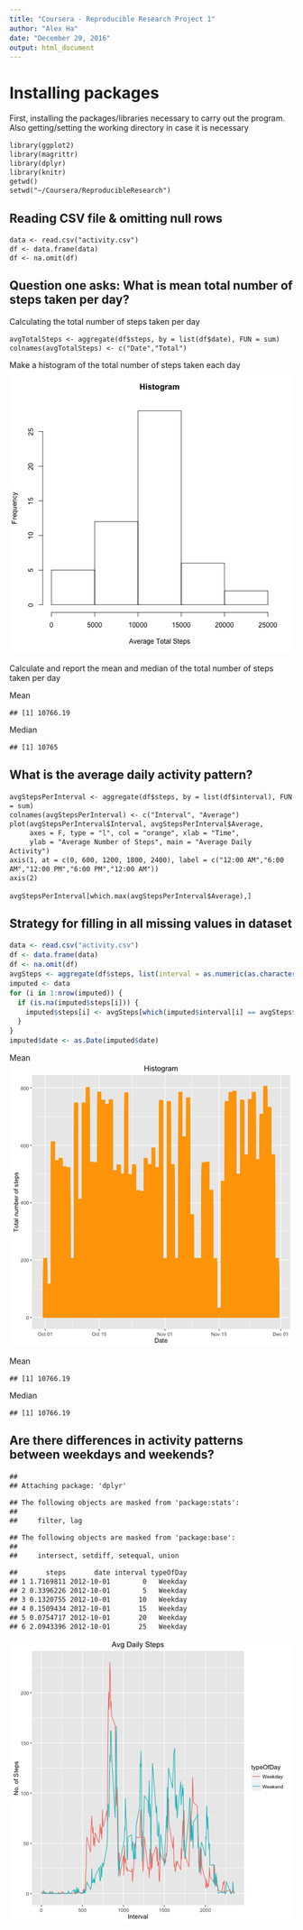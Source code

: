 ```yaml
---
title: "Coursera - Reproducible Research Project 1"
author: "Alex Ha"
date: "December 29, 2016"
output: html_document
---
```


# Installing packages
First, installing the packages/libraries necessary to carry out the program. Also getting/setting the working directory in case it is necessary
```
library(ggplot2)
library(magrittr)
library(dplyr)
library(knitr)
getwd()
setwd("~/Coursera/ReproducibleResearch")
```
## Reading CSV file & omitting null rows
```
data <- read.csv("activity.csv")
df <- data.frame(data)
df <- na.omit(df)
```
## Question one asks: What is mean total number of steps taken per day?

Calculating the total number of steps taken per day
```
avgTotalSteps <- aggregate(df$steps, by = list(df$date), FUN = sum)
colnames(avgTotalSteps) <- c("Date","Total")
```
Make a histogram of the total number of steps taken each day
![plot of chunk unnamed-chunk-1](figure/unnamed-chunk-1-1.png)


Calculate and report the mean and median of the total number of steps taken per day

Mean

```
## [1] 10766.19
```
Median

```
## [1] 10765
```
## What is the average daily activity pattern?
```
avgStepsPerInterval <- aggregate(df$steps, by = list(df$interval), FUN = sum)
colnames(avgStepsPerInterval) <- c("Interval", "Average")
plot(avgStepsPerInterval$Interval, avgStepsPerInterval$Average,
     axes = F, type = "l", col = "orange", xlab = "Time", 
     ylab = "Average Number of Steps", main = "Average Daily Activity")
axis(1, at = c(0, 600, 1200, 1800, 2400), label = c("12:00 AM","6:00 AM","12:00 PM","6:00 PM","12:00 AM"))
axis(2)

avgStepsPerInterval[which.max(avgStepsPerInterval$Average),]
```
## Strategy for filling in all missing values in dataset

```r
data <- read.csv("activity.csv")
df <- data.frame(data)
df <- na.omit(df)
avgSteps <- aggregate(df$steps, list(interval = as.numeric(as.character(df$interval))), FUN = "mean")
imputed <- data 
for (i in 1:nrow(imputed)) {
  if (is.na(imputed$steps[i])) {
    imputed$steps[i] <- avgSteps[which(imputed$interval[i] == avgSteps$interval), ]$x
  }
}
imputed$date <- as.Date(imputed$date)
```

Mean
![plot of chunk unnamed-chunk-5](figure/unnamed-chunk-5-1.png)

Mean

```
## [1] 10766.19
```

Median

```
## [1] 10766.19
```
## Are there differences in activity patterns between weekdays and weekends?

```
## 
## Attaching package: 'dplyr'
```

```
## The following objects are masked from 'package:stats':
## 
##     filter, lag
```

```
## The following objects are masked from 'package:base':
## 
##     intersect, setdiff, setequal, union
```

```
##       steps       date interval typeOfDay
## 1 1.7169811 2012-10-01        0   Weekday
## 2 0.3396226 2012-10-01        5   Weekday
## 3 0.1320755 2012-10-01       10   Weekday
## 4 0.1509434 2012-10-01       15   Weekday
## 5 0.0754717 2012-10-01       20   Weekday
## 6 2.0943396 2012-10-01       25   Weekday
```

![plot of chunk unnamed-chunk-8](figure/unnamed-chunk-8-1.png)
